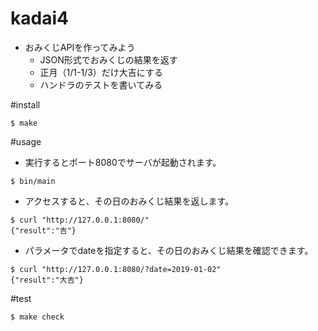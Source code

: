 # kadai4

- おみくじAPIを作ってみよう
  - JSON形式でおみくじの結果を返す
  - 正月（1/1-1/3）だけ大吉にする
  - ハンドラのテストを書いてみる

#install

```shell
$ make
```

#usage

- 実行するとポート8080でサーバが起動されます。
```shell
$ bin/main
```

- アクセスすると、その日のおみくじ結果を返します。
```shell
$ curl "http://127.0.0.1:8080/"
{"result":"吉"}
```

- パラメータでdateを指定すると、その日のおみくじ結果を確認できます。
```shell
$ curl "http://127.0.0.1:8080/?date=2019-01-02"
{"result":"大吉"}
```

#test

```shell
$ make check
```

